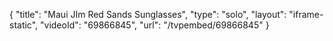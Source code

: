 {
    "title": "Maui JIm Red Sands Sunglasses",
    "type": "solo",
    "layout": "iframe-static",
    "videoId": "69866845",
    "url": "\/tvpembed\/69866845"
}